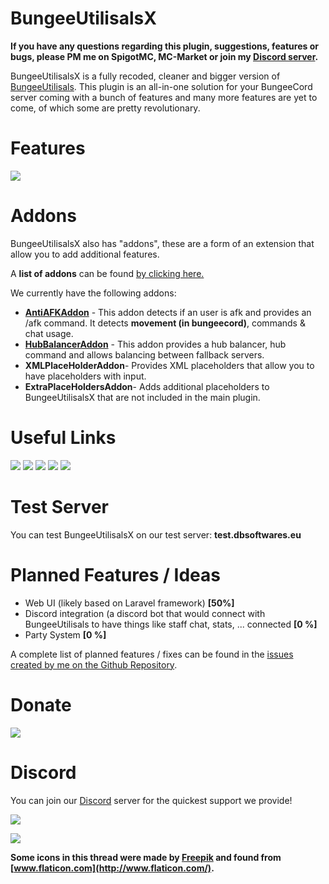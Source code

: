 # BungeeUtilisalsX

**If you have any questions regarding this plugin, suggestions, features or bugs, please PM me on SpigotMC, MC-Market or join my [Discord server](https://discord.dbsoftwares.eu/).**

BungeeUtilisalsX is a fully recoded, cleaner and bigger version of [BungeeUtilisals](https://www.spigotmc.org/resources/bungeeutilisals.7865/). This plugin is an all-in-one solution for your BungeeCord server coming with a bunch of features and many more features are yet to come, of which some are pretty revolutionary.

# Features
![](https://i.imgur.com/W0wxhWk.png)

# Addons 
BungeeUtilisalsX also has "addons", these are a form of an extension that allow you to add additional features.

A **list of addons** can be found [by clicking here.](https://forums.dbsoftwares.eu/)

We currently have the following addons:
- [**AntiAFKAddon**](https://forums.dbsoftwares.eu/d/3-antiafk-addon) - This addon detects if an user is afk and provides an /afk command. It detects **movement (in bungeecord)**, commands & chat usage.
- [**HubBalancerAddon**](https://forums.dbsoftwares.eu/d/4-hubbalancer-addon) - This addon provides a hub balancer, hub command and allows balancing between fallback servers.
- **XMLPlaceHolderAddon**- Provides XML placeholders that allow you to have placeholders with input.
- **ExtraPlaceHoldersAddon**- Adds additional placeholders to BungeeUtilisalsX that are not included in the main plugin.


# Useful Links

[![](https://i.imgur.com/4QxyURe.png)](https://discord.dbsoftwares.eu/)
[![](https://i.imgur.com/l7ys9OG.png)](https://docs.dbsoftwares.eu/BungeeUtilisalsX/)
[![](https://i.imgur.com/krx1GRR.png)](https://docs.dbsoftwares.eu/BungeeUtilisalsX/#/commands)
[![](https://i.imgur.com/oBrmVB8.png)](https://docs.dbsoftwares.eu/BungeeUtilisalsX/#/faq)
[![](https://i.imgur.com/8YiQPDr.png)](https://forums.dbsoftwares.eu/)

# Test Server
You can test BungeeUtilisalsX on our test server: **test.dbsoftwares.eu**

# Planned Features / Ideas
- Web UI (likely based on Laravel framework) **[50%]**
- Discord integration (a discord bot that would connect with BungeeUtilisals to have things like staff chat, stats, ... connected **[0 %]**
- Party System **[0 %]**

A complete list of planned features / fixes can be found in the [issues created by me on the Github Repository](https://github.com/dieterblancke/BungeeUtilisalsX/issues/created_by/dieterblancke).

# Donate

[![](https://i.imgur.com/2t2pOTc.png)](https://www.patreon.com/dbsoftwares)

# Discord
You can join our [Discord](https://discord.dbsoftwares.eu) server for the quickest support we provide!

[![](https://i.imgur.com/YyhmVq0.png)](https://discord.dbsoftwares.eu/)

![](https://bstats.org/signatures/bungeecord/BungeeUtilisalsX.svg)

**Some icons in this thread were made by [Freepik](https://www.freepik.com/home) and found from [www.flaticon.com](http://www.flaticon.com/).**